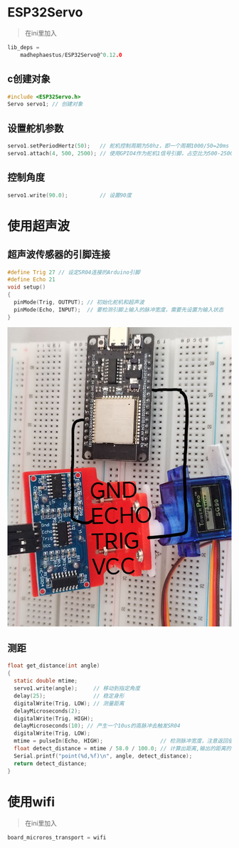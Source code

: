 # ESP32Servo
>在ini里加入
```c
lib_deps = 
    madhephaestus/ESP32Servo@^0.12.0
```
## c创建对象
```c
#include <ESP32Servo.h>
Servo servo1; // 创建对象
```
## 设置舵机参数
```c
servo1.setPeriodHertz(50);   // 舵机控制周期为50hz，即一个周期1000/50=20ms
servo1.attach(4, 500, 2500); // 使用GPIO4作为舵机1信号引脚，占空比为500-2500us即 0.5-2.5ms
```
## 控制角度
```c
servo1.write(90.0);          // 设置90度
```
# 使用超声波
## 超声波传感器的引脚连接
```c
#define Trig 27 // 设定SR04连接的Arduino引脚
#define Echo 21
void setup()
{
  pinMode(Trig, OUTPUT); // 初始化舵机和超声波
  pinMode(Echo, INPUT);  // 要检测引脚上输入的脉冲宽度，需要先设置为输入状态
}
```
![超声波](./ult.jpg)
## 测距
```c
float get_distance(int angle)
{
  static double mtime;
  servo1.write(angle);     // 移动到指定角度
  delay(25);               // 稳定身形
  digitalWrite(Trig, LOW); // 测量距离
  delayMicroseconds(2);
  digitalWrite(Trig, HIGH);
  delayMicroseconds(10); // 产生一个10us的高脉冲去触发SR04
  digitalWrite(Trig, LOW);
  mtime = pulseIn(Echo, HIGH);                  // 检测脉冲宽度，注意返回值是微秒us
  float detect_distance = mtime / 58.0 / 100.0; // 计算出距离,输出的距离的单位是厘米cm
  Serial.printf("point(%d,%f)\n", angle, detect_distance);
  return detect_distance;
}
```
# 使用wifi
>在ini里加入
```c
board_microros_transport = wifi
```